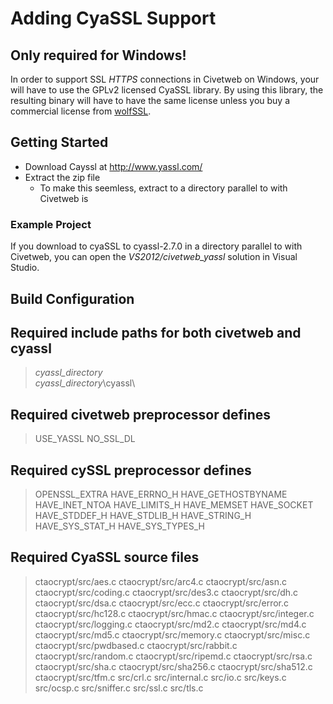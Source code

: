 
Adding CyaSSL Support
=====

## Only required for Windows!

In order to support SSL *HTTPS* connections in Civetweb on Windows,
your will have to use the GPLv2 licensed CyaSSL library.  By using this
library, the resulting binary will have to have the same license unless
you buy a commercial license from [wolfSSL](http://www.yassl.com/).

Getting Started
----

- Download Cayssl at http://www.yassl.com/
- Extract the zip file
    - To make this seemless, extract to a directory parallel to with Civetweb is

### Example Project

If you download to cyaSSL to cyassl-2.7.0 in a directory parallel to with Civetweb, you can open the *VS2012/civetweb_yassl* solution in Visual Studio.

Build Configuration
----

## Required include paths for both civetweb and cyassl
> *cyassl_directory*\
> *cyassl_directory*\cyassl\

## Required civetweb preprocessor defines
> USE_YASSL
> NO_SSL_DL

## Required cySSL preprocessor defines
> OPENSSL_EXTRA
> HAVE_ERRNO_H
> HAVE_GETHOSTBYNAME
> HAVE_INET_NTOA
> HAVE_LIMITS_H
> HAVE_MEMSET
> HAVE_SOCKET
> HAVE_STDDEF_H
> HAVE_STDLIB_H
> HAVE_STRING_H
> HAVE_SYS_STAT_H
> HAVE_SYS_TYPES_H

## Required CyaSSL source files

> ctaocrypt/src/aes.c
> ctaocrypt/src/arc4.c
> ctaocrypt/src/asn.c
> ctaocrypt/src/coding.c
> ctaocrypt/src/des3.c
> ctaocrypt/src/dh.c
> ctaocrypt/src/dsa.c
> ctaocrypt/src/ecc.c
> ctaocrypt/src/error.c
> ctaocrypt/src/hc128.c
> ctaocrypt/src/hmac.c
> ctaocrypt/src/integer.c
> ctaocrypt/src/logging.c
> ctaocrypt/src/md2.c
> ctaocrypt/src/md4.c
> ctaocrypt/src/md5.c
> ctaocrypt/src/memory.c
> ctaocrypt/src/misc.c
> ctaocrypt/src/pwdbased.c
> ctaocrypt/src/rabbit.c
> ctaocrypt/src/random.c
> ctaocrypt/src/ripemd.c
> ctaocrypt/src/rsa.c
> ctaocrypt/src/sha.c
> ctaocrypt/src/sha256.c
> ctaocrypt/src/sha512.c
> ctaocrypt/src/tfm.c
> src/crl.c
> src/internal.c
> src/io.c
> src/keys.c
> src/ocsp.c
> src/sniffer.c
> src/ssl.c
> src/tls.c



